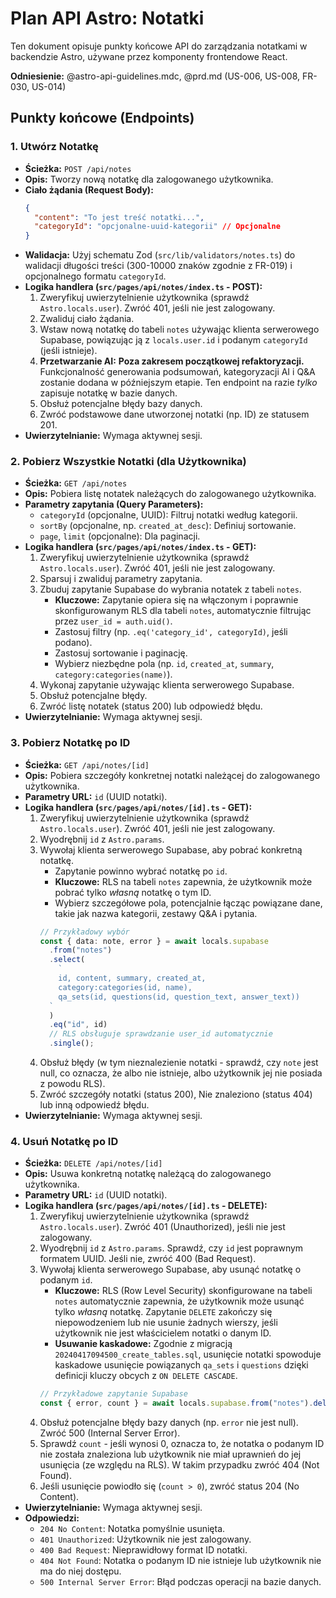 # Plan API Astro: Notatki

Ten dokument opisuje punkty końcowe API do zarządzania notatkami w backendzie Astro, używane przez komponenty frontendowe React.

**Odniesienie:** @astro-api-guidelines.mdc, @prd.md (US-006, US-008, FR-030, US-014)

## Punkty końcowe (Endpoints)

### 1. Utwórz Notatkę

- **Ścieżka:** `POST /api/notes`
- **Opis:** Tworzy nową notatkę dla zalogowanego użytkownika.
- **Ciało żądania (Request Body):**
  ```json
  {
    "content": "To jest treść notatki...",
    "categoryId": "opcjonalne-uuid-kategorii" // Opcjonalne
  }
  ```
- **Walidacja:** Użyj schematu Zod (`src/lib/validators/notes.ts`) do walidacji długości treści (300-10000 znaków zgodnie z FR-019) i opcjonalnego formatu `categoryId`.
- **Logika handlera (`src/pages/api/notes/index.ts` - POST):**
  1.  Zweryfikuj uwierzytelnienie użytkownika (sprawdź `Astro.locals.user`). Zwróć 401, jeśli nie jest zalogowany.
  2.  Zwaliduj ciało żądania.
  3.  Wstaw nową notatkę do tabeli `notes` używając klienta serwerowego Supabase, powiązując ją z `locals.user.id` i podanym `categoryId` (jeśli istnieje).
  4.  **Przetwarzanie AI:** **Poza zakresem początkowej refaktoryzacji.** Funkcjonalność generowania podsumowań, kategoryzacji AI i Q&A zostanie dodana w późniejszym etapie. Ten endpoint na razie _tylko_ zapisuje notatkę w bazie danych.
  5.  Obsłuż potencjalne błędy bazy danych.
  6.  Zwróć podstawowe dane utworzonej notatki (np. ID) ze statusem 201.
- **Uwierzytelnianie:** Wymaga aktywnej sesji.

### 2. Pobierz Wszystkie Notatki (dla Użytkownika)

- **Ścieżka:** `GET /api/notes`
- **Opis:** Pobiera listę notatek należących do zalogowanego użytkownika.
- **Parametry zapytania (Query Parameters):**
  - `categoryId` (opcjonalne, UUID): Filtruj notatki według kategorii.
  - `sortBy` (opcjonalne, np. `created_at_desc`): Definiuj sortowanie.
  - `page`, `limit` (opcjonalne): Dla paginacji.
- **Logika handlera (`src/pages/api/notes/index.ts` - GET):**
  1.  Zweryfikuj uwierzytelnienie użytkownika (sprawdź `Astro.locals.user`). Zwróć 401, jeśli nie jest zalogowany.
  2.  Sparsuj i zwaliduj parametry zapytania.
  3.  Zbuduj zapytanie Supabase do wybrania notatek z tabeli `notes`.
      - **Kluczowe:** Zapytanie opiera się na włączonym i poprawnie skonfigurowanym RLS dla tabeli `notes`, automatycznie filtrując przez `user_id = auth.uid()`.
      - Zastosuj filtry (np. `.eq('category_id', categoryId)`, jeśli podano).
      - Zastosuj sortowanie i paginację.
      - Wybierz niezbędne pola (np. `id`, `created_at`, `summary`, `category:categories(name)`).
  4.  Wykonaj zapytanie używając klienta serwerowego Supabase.
  5.  Obsłuż potencjalne błędy.
  6.  Zwróć listę notatek (status 200) lub odpowiedź błędu.
- **Uwierzytelnianie:** Wymaga aktywnej sesji.

### 3. Pobierz Notatkę po ID

- **Ścieżka:** `GET /api/notes/[id]`
- **Opis:** Pobiera szczegóły konkretnej notatki należącej do zalogowanego użytkownika.
- **Parametry URL:** `id` (UUID notatki).
- **Logika handlera (`src/pages/api/notes/[id].ts` - GET):**
  1.  Zweryfikuj uwierzytelnienie użytkownika (sprawdź `Astro.locals.user`). Zwróć 401, jeśli nie jest zalogowany.
  2.  Wyodrębnij `id` z `Astro.params`.
  3.  Wywołaj klienta serwerowego Supabase, aby pobrać konkretną notatkę.
      - Zapytanie powinno wybrać notatkę po `id`.
      - **Kluczowe:** RLS na tabeli `notes` zapewnia, że użytkownik może pobrać tylko _własną_ notatkę o tym ID.
      - Wybierz szczegółowe pola, potencjalnie łącząc powiązane dane, takie jak nazwa kategorii, zestawy Q&A i pytania.
      ```typescript
      // Przykładowy wybór
      const { data: note, error } = await locals.supabase
        .from("notes")
        .select(
          `
          id, content, summary, created_at,
          category:categories(id, name),
          qa_sets(id, questions(id, question_text, answer_text))
        `
        )
        .eq("id", id)
        // RLS obsługuje sprawdzanie user_id automatycznie
        .single();
      ```
  4.  Obsłuż błędy (w tym nieznalezienie notatki - sprawdź, czy `note` jest null, co oznacza, że albo nie istnieje, albo użytkownik jej nie posiada z powodu RLS).
  5.  Zwróć szczegóły notatki (status 200), Nie znaleziono (status 404) lub inną odpowiedź błędu.
- **Uwierzytelnianie:** Wymaga aktywnej sesji.

### 4. Usuń Notatkę po ID

- **Ścieżka:** `DELETE /api/notes/[id]`
- **Opis:** Usuwa konkretną notatkę należącą do zalogowanego użytkownika.
- **Parametry URL:** `id` (UUID notatki).
- **Logika handlera (`src/pages/api/notes/[id].ts` - DELETE):**
  1.  Zweryfikuj uwierzytelnienie użytkownika (sprawdź `Astro.locals.user`). Zwróć 401 (Unauthorized), jeśli nie jest zalogowany.
  2.  Wyodrębnij `id` z `Astro.params`. Sprawdź, czy `id` jest poprawnym formatem UUID. Jeśli nie, zwróć 400 (Bad Request).
  3.  Wywołaj klienta serwerowego Supabase, aby usunąć notatkę o podanym `id`.
      - **Kluczowe:** RLS (Row Level Security) skonfigurowane na tabeli `notes` automatycznie zapewnia, że użytkownik może usunąć tylko _własną_ notatkę. Zapytanie `DELETE` zakończy się niepowodzeniem lub nie usunie żadnych wierszy, jeśli użytkownik nie jest właścicielem notatki o danym ID.
      - **Usuwanie kaskadowe:** Zgodnie z migracją `20240417094500_create_tables.sql`, usunięcie notatki spowoduje kaskadowe usunięcie powiązanych `qa_sets` i `questions` dzięki definicji kluczy obcych z `ON DELETE CASCADE`.
      ```typescript
      // Przykładowe zapytanie Supabase
      const { error, count } = await locals.supabase.from("notes").delete().eq("id", id); // RLS zajmie się sprawdzeniem user_id
      ```
  4.  Obsłuż potencjalne błędy bazy danych (np. `error` nie jest null). Zwróć 500 (Internal Server Error).
  5.  Sprawdź `count` - jeśli wynosi 0, oznacza to, że notatka o podanym ID nie została znaleziona lub użytkownik nie miał uprawnień do jej usunięcia (ze względu na RLS). W takim przypadku zwróć 404 (Not Found).
  6.  Jeśli usunięcie powiodło się (`count > 0`), zwróć status 204 (No Content).
- **Uwierzytelnianie:** Wymaga aktywnej sesji.
- **Odpowiedzi:**
  - `204 No Content`: Notatka pomyślnie usunięta.
  - `401 Unauthorized`: Użytkownik nie jest zalogowany.
  - `400 Bad Request`: Nieprawidłowy format ID notatki.
  - `404 Not Found`: Notatka o podanym ID nie istnieje lub użytkownik nie ma do niej dostępu.
  - `500 Internal Server Error`: Błąd podczas operacji na bazie danych.
